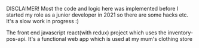 DISCLAIMER! Most the code and logic here was implemented before I started my role as a junior developer in 2021 so there are some hacks etc.
It's a slow work in progress :)

The front end javascript react(with redux) project which uses the inventory-pos-api. 
It's a functional web app which is used at my mum's clothing store 
